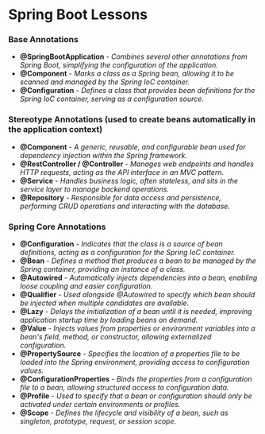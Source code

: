# Spring Boot Lessons

### Base Annotations
- **@SpringBootApplication** - *Combines several other annotations from Spring Boot, simplifying the configuration of the application.*
- **@Component** - *Marks a class as a Spring bean, allowing it to be scanned and managed by the Spring IoC container.*
- **@Configuration** - *Defines a class that provides bean definitions for the Spring IoC container, serving as a configuration source.*

###

### Stereotype Annotations (used to create beans automatically in the application context)
- **@Component** - *A generic, reusable, and configurable bean used for dependency injection within the Spring framework.*
- **@RestController / @Controller** - *Manages web endpoints and handles HTTP requests, acting as the API interface in an MVC pattern.*
- **@Service** - *Handles business logic, often stateless, and sits in the service layer to manage backend operations.*
- **@Repository** - *Responsible for data access and persistence, performing CRUD operations and interacting with the database.*

### 

### Spring Core Annotations
- **@Configuration** - *Indicates that the class is a source of bean definitions, acting as a configuration for the Spring IoC container.*
- **@Bean** - *Defines a method that produces a bean to be managed by the Spring container, providing an instance of a class.*
- **@Autowired** - *Automatically injects dependencies into a bean, enabling loose coupling and easier configuration.*
- **@Qualifier** - *Used alongside @Autowired to specify which bean should be injected when multiple candidates are available.*
- **@Lazy** - *Delays the initialization of a bean until it is needed, improving application startup time by loading beans on demand.*
- **@Value** - *Injects values from properties or environment variables into a bean's field, method, or constructor, allowing externalized configuration.*
- **@PropertySource** - *Specifies the location of a properties file to be loaded into the Spring environment, providing access to configuration values.*
- **@ConfigurationProperties** - *Binds the properties from a configuration file to a bean, allowing structured access to configuration data.*
- **@Profile** - *Used to specify that a bean or configuration should only be activated under certain environments or profiles.*
- **@Scope** - *Defines the lifecycle and visibility of a bean, such as singleton, prototype, request, or session scope.*


